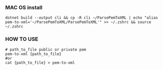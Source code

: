 
### MAC OS install

```shell
dotnet build --output cli && cp -R cli ~/ParsePemToXML | echo "alias pem-to-xml='~/ParsePemToXML/ParsePemToXML'" >> ~/.zshrc && source ~/.zshrc
```

### HOW TO USE
```shell
# path_to_file public or private pem
pem-to-xml {path_to_file} 
#or 
cat {path_to_file} > pem-to-xml
```
